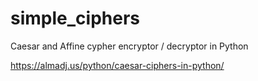 # simple_ciphers
Caesar and Affine cypher encryptor / decryptor in Python

https://almadj.us/python/caesar-ciphers-in-python/

